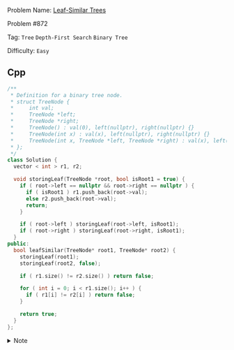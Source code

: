 Problem Name: [Leaf-Similar Trees](https://leetcode.com/problems/leaf-similar-trees/description/)

Problem #872

Tag: `Tree` `Depth-First Search` `Binary Tree`

Difficulty: `Easy`

## Cpp

```cpp
/**
 * Definition for a binary tree node.
 * struct TreeNode {
 *     int val;
 *     TreeNode *left;
 *     TreeNode *right;
 *     TreeNode() : val(0), left(nullptr), right(nullptr) {}
 *     TreeNode(int x) : val(x), left(nullptr), right(nullptr) {}
 *     TreeNode(int x, TreeNode *left, TreeNode *right) : val(x), left(left), right(right) {}
 * };
 */
class Solution {
  vector < int > r1, r2;

  void storingLeaf(TreeNode *root, bool isRoot1 = true) {
    if ( root->left == nullptr && root->right == nullptr ) {
      if ( isRoot1 ) r1.push_back(root->val);
      else r2.push_back(root->val);
      return;
    }

    if ( root->left ) storingLeaf(root->left, isRoot1);
    if ( root->right ) storingLeaf(root->right, isRoot1);
  }
public:
  bool leafSimilar(TreeNode* root1, TreeNode* root2) {
    storingLeaf(root1);
    storingLeaf(root2, false);

    if ( r1.size() != r2.size() ) return false;

    for ( int i = 0; i < r1.size(); i++ ) {
      if ( r1[i] != r2[i] ) return false;
    }

    return true;
  }
};
```

<details>
  <summary>Note</summary>
  <li>Traverse <code>root1</code> & <code>root2</code> and store leaf in different <code>vector</code></li>
  <li>Compare two <code>vector</code></li>
</details>
